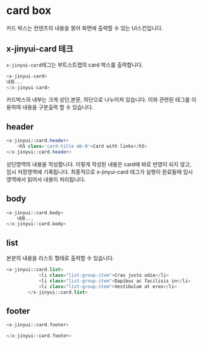 # card box
카드 박스는 컨덴츠의 내용을 묽어 화면에 출력할 수 있는 UI스킨입니다.

## x-jinyui-card 테크
`x-jinyui-card`테그는 부트스트랩의 card 박스를 출력합니다.

```php
<x-jinyui-card>
내용...
</x-jinyui-card>
```

카드박스의 내부는 크게 상단,본문, 하단으로 나누어져 있습니다.
이와 관련된 테그를 이용하여 내용을 구분출력 할 수 있습니다.

## header 

```php
<x-jinyui::card.header>
    <h5 class='card-title mb-0'>Card with links</h5>
</x-jinyui::card.header>
```
상단영역의 내용을 작성합니다.
이렇게 작성된 내용은 card에 바로 반영이 되지 않고, 임시 저장영역에 기록됩니다.
최종적으로 x-jinyui-card 테그가 실행이 완료될때 임시 영역에서 읽어서 내용이 처리됩니다.

## body

```php
<x-jinyui::card.body>
    내용...
</x-jinyui::card.body>
```

## list
본분의 내용을 리스트 형태로 출력할 수 있습니다.

```php
<x-jinyui::card.list>
            <li class="list-group-item">Cras justo odio</li>
            <li class="list-group-item">Dapibus ac facilisis in</li>
            <li class="list-group-item">Vestibulum at eros</li>
        </x-jinyui::card.list>
```

## footer

```php
<x-jinyui::card.footer>

</x-jinyui::card.footer>
```
